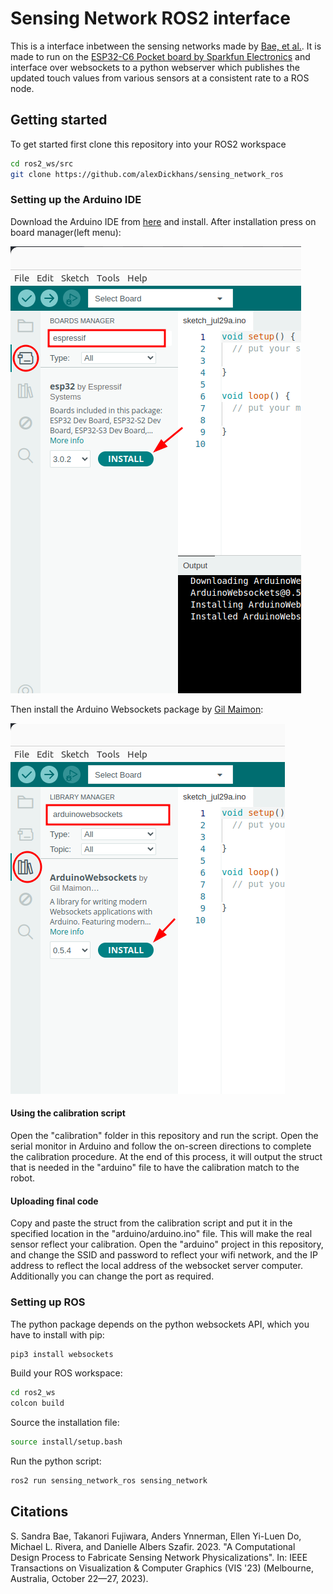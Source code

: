 # Sensing Network ROS2 interface

This is a interface inbetween the sensing networks made by [Bae, et al.](https://sandrabae.github.io/sensing-network/index.html).
It is made to run on the [ESP32-C6 Pocket board by Sparkfun Electronics](https://www.sparkfun.com/products/22925)
and interface over websockets to a python webserver which publishes the updated touch values from various sensors at a consistent rate to a ROS node.

## Getting started

To get started first clone this repository into your ROS2 workspace

```bash
cd ros2_ws/src
git clone https://github.com/alexDickhans/sensing_network_ros
```

### Setting up the Arduino IDE

Download the Arduino IDE from [here](https://www.arduino.cc/en/software) and install. After installation press on board manager(left menu):

![Picture of board manager](images/board-manager.png)

Then install the Arduino Websockets package by [Gil Maimon](https://github.com/gilmaimon):

![Picture of library manager](images/library-manager.png)

#### Using the calibration script

Open the "calibration" folder in this repository and run the script. Open the serial monitor in Arduino and follow the on-screen directions to complete the calibration procedure.
At the end of this process, it will output the struct that is needed in the "arduino" file to have the calibration match to the robot.

#### Uploading final code

Copy and paste the struct from the calibration script and put it in the specified location in the "arduino/arduino.ino" file. This will make the real sensor reflect your calibration.
Open the "arduino" project in this repository, and change the SSID and password to reflect your wifi network,
and the IP address to reflect the local address of the websocket server computer. Additionally you can change the port as required.

### Setting up ROS

The python package depends on the python websockets API, which you have to install with pip:

```bash
pip3 install websockets
```

Build your ROS workspace:

```bash
cd ros2_ws
colcon build
```

Source the installation file:

```bash
source install/setup.bash
```

Run the python script:

```bash
ros2 run sensing_network_ros sensing_network
```

## Citations

S. Sandra Bae, Takanori Fujiwara, Anders Ynnerman, Ellen Yi-Luen Do, Michael L. Rivera, and Danielle Albers Szafir. 2023. "A Computational Design Process to Fabricate Sensing Network Physicalizations". In: IEEE Transactions on Visualization & Computer Graphics (VIS '23) (Melbourne, Australia, October 22—27, 2023).
